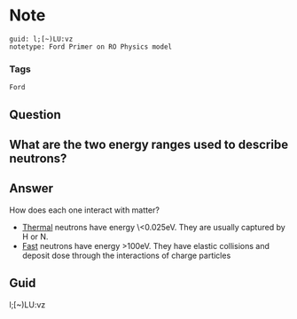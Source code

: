 # Note
```
guid: l;[~)LU:vz
notetype: Ford Primer on RO Physics model
```

### Tags
```
Ford
```

## Question
<h2>What are the two energy ranges used to describe neutrons?</h2>

## Answer
<section>
<p>How does each one interact with matter?</p>
<ul>
<li><u>​Thermal</u> neutrons have energy \<0.025eV. They are usually captured by H or N.</li>
<li><u>​Fast</u> neutrons have energy >100eV. They have elastic collisions and deposit dose through the interactions of charge particles</li>
</ul>

</section>

## Guid
l;[~)LU:vz
